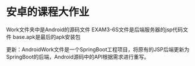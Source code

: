 # 安卓的课程大作业
Work文件夹中是Android的源码文件
EXAM3-6S文件是后端服务器的jsp代码文件
base.apk是最后的apk安装包

更新：AndroidWork文件是一个SpringBoot工程项目，将原有的JSP后端更新为SpringBoot的后端，Android源码中的API根据需求进行重写。
